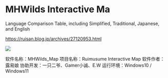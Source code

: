 # MHWilds Interactive Ma
Language Comparison Table, including Simplified, Traditional, Japanese, and English

https://ruisan.blog.jp/archives/27120953.html

<img src="https://livedoor.blogimg.jp/ruimusume/imgs/9/4/9466ec7f.png">

软件名称：MHWilds_Map
项目名称：Ruimusume Interactive Map
软件作者：露易娘
协助开发：一只二爷、Gamer小诚、E.W
运行环境：Windows10 / Windows11
